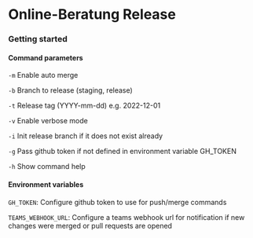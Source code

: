 # Online-Beratung Release

### Getting started


#### Command parameters

`-m` Enable auto merge 

`-b` Branch to release (staging, release) 

`-t` Release tag (YYYY-mm-dd) e.g. 2022-12-01

`-v` Enable verbose mode

`-i` Init release branch if it does not exist already

`-g` Pass github token if not defined in environment variable GH_TOKEN

`-h` Show command help

#### Environment variables
`GH_TOKEN`:
Configure github token to use for push/merge commands

`TEAMS_WEBHOOK_URL`:
Configure a teams webhook url for notification if new changes were merged or pull requests are opened



